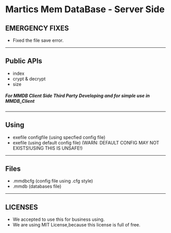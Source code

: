 # Martics Mem DataBase - Server Side

## EMERGENCY FIXES

* Fixed the file save error.

_____________________________________

## Public APIs
* index
* crypt & decrypt
* size
##### For MMDB Client Side Third Party Developing and for simple use in MMDB_Client

_____________________________________

## Using
* exefile configfile (using specfied config file)
* exefile (using default config file) (WARN: DEFAULT CONFIG MAY NOT EXISTS!USING THIS IS UNSAFE!)

_____________________________________

## Files
* .mmdbcfg  (config file using .cfg style)
* .mmdb  (databases file)

_____________________________________

## LICENSES
* We accepted to use this for business using.
* We are using MIT License,because this license is full of free.